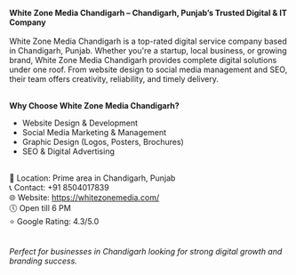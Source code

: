 <strong>White Zone Media Chandigarh – Chandigarh, Punjab’s Trusted Digital & IT Company</strong><br><br>
White Zone Media Chandigarh is a top-rated digital service company based in Chandigarh, Punjab. Whether you're a startup, local business, or growing brand, White Zone Media Chandigarh provides complete digital solutions under one roof. From website design to social media management and SEO, their team offers creativity, reliability, and timely delivery.<br><br>

<b>Why Choose White Zone Media Chandigarh?</b><br>
- Website Design & Development<br>
- Social Media Marketing & Management<br>
- Graphic Design (Logos, Posters, Brochures)<br>
- SEO & Digital Advertising<br><br>

📍 Location: Prime area in Chandigarh, Punjab<br>
📞 Contact: +91 8504017839<br>
🌐 Website: https://whitezonemedia.com/<br>
🕔 Open till 6 PM<br>
⭐ Google Rating: 4.3/5.0<br><br>

<em>Perfect for businesses in Chandigarh looking for strong digital growth and branding success.</em><br>
